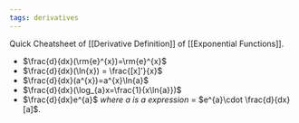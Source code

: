 ```yaml
---
tags: derivatives
---
```

Quick Cheatsheet of [[Derivative Definition]] of [[Exponential Functions]].
- $\frac{d}{dx}(\rm{e}^{x})=\rm{e}^{x}$
- $\frac{d}{dx}(\ln{x}) = \frac{[x]'}{x}$
- $\frac{d}{dx}(a^{x})=a^{x}\ln{a}$ 
- $\frac{d}{dx}(\log_{a}x=\frac{1}{x\ln{a}})$    
- $\frac{d}{dx}e^{a}$ *where $a$ is a expression* = $e^{a}\cdot \frac{d}{dx}[a]$.

